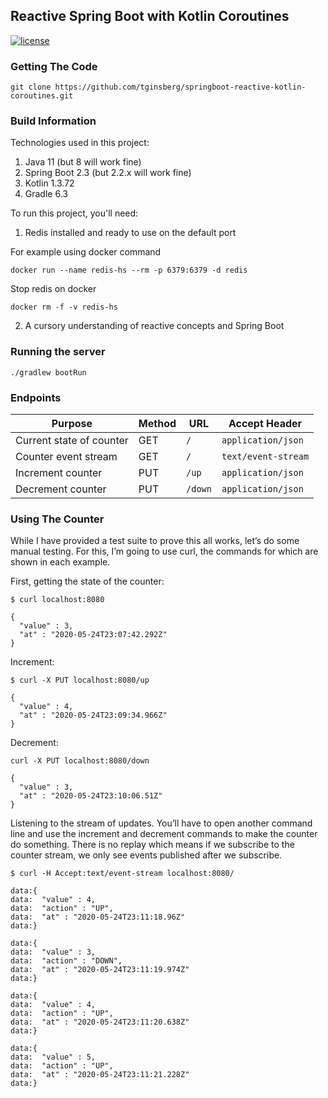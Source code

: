 ## Reactive Spring Boot with Kotlin Coroutines

[![license](https://img.shields.io/github/license/tginsberg/springboot-reactive-kotlin-coroutines.svg)]()


### Getting The Code

```
git clone https://github.com/tginsberg/springboot-reactive-kotlin-coroutines.git
```

### Build Information

Technologies used in this project:

1. Java 11 (but 8 will work fine)
2. Spring Boot 2.3 (but 2.2.x will work fine)
3. Kotlin 1.3.72
4. Gradle 6.3

To run this project, you'll need:

1. Redis installed and ready to use on the default port  
  
For example using docker command 
```
docker run --name redis-hs --rm -p 6379:6379 -d redis
```
Stop redis on docker
```
docker rm -f -v redis-hs
```
2. A cursory understanding of reactive concepts and Spring Boot

### Running the server

```
./gradlew bootRun
```

### Endpoints

| Purpose                  | Method | URL      | Accept Header       |
|--------------------------|--------|----------|---------------------|
| Current state of counter | GET    | `/`      | `application/json`  |
| Counter event stream     | GET    | `/`      | `text/event-stream` |
| Increment counter        | PUT    | `/up`   | `application/json`  |
| Decrement counter        | PUT    | `/down` | `application/json`  |

### Using The Counter

While I have provided a test suite to prove this all works, let’s do some manual testing. For this, I’m going to use curl, the commands for which are shown in each example.

First, getting the state of the counter:

```
$ curl localhost:8080

{
  "value" : 3,
  "at" : "2020-05-24T23:07:42.292Z"
}
```

Increment:

```
$ curl -X PUT localhost:8080/up

{
  "value" : 4,
  "at" : "2020-05-24T23:09:34.966Z"
}
```
Decrement:
```
curl -X PUT localhost:8080/down

{
  "value" : 3,
  "at" : "2020-05-24T23:10:06.51Z"
}
```
Listening to the stream of updates. You’ll have to open another command line and use the increment and decrement commands to make the counter do something. There is no replay which means if we subscribe to the counter stream, we only see events published after we subscribe.

```
$ curl -H Accept:text/event-stream localhost:8080/

data:{
data:  "value" : 4,
data:  "action" : "UP",
data:  "at" : "2020-05-24T23:11:18.96Z"
data:}

data:{
data:  "value" : 3,
data:  "action" : "DOWN",
data:  "at" : "2020-05-24T23:11:19.974Z"
data:}

data:{
data:  "value" : 4,
data:  "action" : "UP",
data:  "at" : "2020-05-24T23:11:20.638Z"
data:}

data:{
data:  "value" : 5,
data:  "action" : "UP",
data:  "at" : "2020-05-24T23:11:21.228Z"
data:}
```
